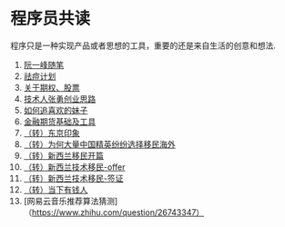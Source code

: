 # 程序员共读

程序只是一种实现产品或者思想的工具，重要的还是来自生活的创意和想法.

1. [阮一峰随笔](https://ruanyf.github.io/survivor/)
2. [祛痘计划](http://mp.weixin.qq.com/s/_b0hGsQdxCZgAfVqLxeDjw)
3. [关于期权、股票](http://mp.weixin.qq.com/s/wtTDpJpJEzp4xa4fMEuuGg)
4. [技术人张勇创业思路](http://www.morketing.com/posts/2227)
5. [如何追喜欢的妹子](https://zh.wikihow.com/%E8%AE%A9%E4%B8%80%E4%B8%AA%E5%A5%B3%E5%AD%A9%E5%81%9A%E4%BD%A0%E7%9A%84%E5%A5%B3%E6%9C%8B%E5%8F%8B)
6. [金融期货基础及工具](https://www.botvs.com/bbs-topic/458)
7. [（转）东京印象](http://lingxiankong.github.io/2015-10-31-tokyo-impression.html)
8. [（转）为何大量中国精英纷纷选择移民海外](http://lingxiankong.github.io/2016-04-04-why-immigration.html)
9. [（转）新西兰移民开篇](http://lingxiankong.github.io/2015-10-07-newzealand-immigration-1.html)
10. [（转）新西兰技术移民-offer](http://lingxiankong.github.io/2015-10-11-newzealand-immigration-2.html)
11. [（转）新西兰技术移民-签证](http://lingxiankong.github.io/2015-10-31-newzealand-immigration-3.html)
12. [（转）当下有钱人](https://mp.weixin.qq.com/s/pGGSahI15b-ZsXrqddMQPg)
13. [网易云音乐推荐算法猜测]（https://www.zhihu.com/question/26743347）
